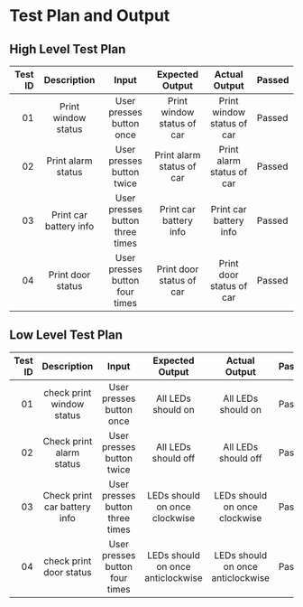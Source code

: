 

# Test Plan and Output 

## High Level Test Plan

| Test ID | Description | Input | Expected Output | Actual Output | Passed |
|---------:|:----------:|:------:|:--------------:|:---------------:|:--------|
|01 | Print window status | User presses button once | Print window status of car | Print window status of car | Passed |
|02 | Print alarm status | User presses button twice | Print alarm status of car | Print alarm status of car | Passed |
|03 | Print car battery info | User presses button three times | Print car battery info |  Print car battery info | Passed |
|04 | Print door status | User presses button four times | Print door status of car | Print door status of car | Passed |

## Low Level Test Plan 

| Test ID | Description | Input | Expected Output | Actual Output | Passed |
|--------:|:-----------:|:-----:|:---------------:|:--------------:|:-------|
| 01      | check print window status |User presses button once| All LEDs should on | All LEDs should on | Pass |
|02 | Check print alarm status | User presses button twice | All LEDs should off | All LEDs should off | Pass |
|03 | Check print car battery info | User presses button three times | LEDs should on once clockwise | LEDs should on once clockwise | Pass |
|04 | check print door status |  User presses button four times | LEDs should on once anticlockwise | LEDs should on once anticlockwise | Pass |


